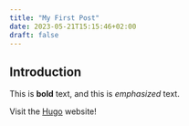 ```yaml
---
title: "My First Post"
date: 2023-05-21T15:15:46+02:00
draft: false
---
```

## Introduction

This is **bold** text, and this is *emphasized* text.

Visit the [Hugo](https://gohugo.io) website!
